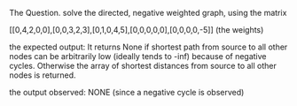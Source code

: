 The Question. 
solve the directed, negative weighted graph, using the matrix

[[0,4,2,0,0],[0,0,3,2,3],[0,1,0,4,5],[0,0,0,0,0],[0,0,0,0,-5]] (the weights)

the expected output: It returns None if shortest path from source to all other nodes can be arbitrarily low (ideally tends to -inf) because of negative cycles.
Otherwise the array of shortest distances from source to all other nodes is returned.

the output observed: NONE (since a negative cycle is observed)
